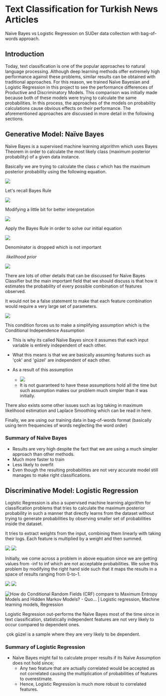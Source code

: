# Text Classification for Turkish News Articles

 Naïve Bayes vs Logistic Regression on SUDer data collection with bag-of-words approach.

## Introduction

Today, text classification is one of the popular approaches to natural language processing. Although deep learning methods offer extremely high performance against these problems, similar results can be obtained with traditional approaches. For this reason, we trained Naïve Bayesian and Logistic Regression in this project to see the performance differences of Productive and Discriminatory Models. This comparison was initially made because both of these models were trying to calculate the same probabilities. In this process, the approaches of the models on probability calculations cause obvious effects on their performance. The aforementioned approaches are discussed in more detail in the following sections.

## Generative Model: Naïve Bayes

Naïve Bayes is a supervised machine learning algorithm which uses Bayes Theorem in order to calculate the most likely class (maximum posterior probability) of a given data instance.

Basically we are trying to calculate the class *c* which has the maximum posterior probability using the following equation.

<img src="https://latex.codecogs.com/svg.latex?\Large&space;Class=argmax(P(c|d))" />

Let's recall Bayes Rule 

<img src="https://latex.codecogs.com/svg.latex?\Large&space;P(a|b)=\frac{{P(b|a)}\times{P(a)}}{P(b)}" />

Modifying a little bit for better interpretation

<img src="https://latex.codecogs.com/svg.latex?\Large&space;P(class|data)=\frac{{P(data|class)}\times{P(class)}}{P(data)}" />

Apply the Bayes Rule in order to solve our initial equation

<img src="https://latex.codecogs.com/svg.latex?\Large&space;Class=argmax(\frac{{P(data|class)}\times{P(class)}}{P(data)})" />

Denominator is dropped which is not important

​																				*likelihood*                        	*prior*

<img src="https://latex.codecogs.com/svg.latex?\Large&space;Class=argmax({P(data|class)}\times{P(class)})" />



There are lots of other details that can be discussed for Naïve Bayes Classifier but the main important field that we should discuss is that how it estimates the probability of every possible combination of features observed.

It would not be a false statement to make that each feature combination would require a very large set of parameters.

<img src="https://latex.codecogs.com/svg.latex?\Large&space;Class=argmax({P(f1,f2,...fN|class)}\times{P(class)})" />



This condition forces us to make a simplifying assumption which is the Conditional Independence Assumption

 - This is why its called Naïve Bayes since it assumes that each input variable is entirely independent of each other.

 - What this means is that we are basically assuming features such as 'çok' and 'güzel' are independent of each other.

 - As a result of this assumption
    - <img src="https://latex.codecogs.com/svg.latex?\Large&space;{P(f1,f2,...fN|class)}={P(f1|class)}{P(f2|class)}...{P(fN|class)}" />
    - It is not guaranteed to have these assumptions hold all the time but such assumption makes our problem much simpler than it was initially.

There also exists some other issues such as log taking in maximum likelihood estimation and Laplace Smoothing which can be read in here.

Finally, we are using our training data in bag-of-words format (basically using term frequencies of words neglecting the word order)

### Summary of Naïve Bayes

 - Results are very high despite the fact that we are using a much simpler approach than other methods.
 - Much more faster to train
 - Less likely to overfit
 - Even though the resulting probabilities are not very accurate model still manages to make right classifications.



## Discriminative Model: Logistic Regression

Logistic Regression is also a supervised machine learning algorithm for classification problems that tries to calculate the maximum posterior probability in such a manner that directly learns from the dataset without trying to generate probabilities by observing smaller set of probabilities inside the dataset.

It tries to extract weights from the input, combining them linearly with taking their logs. Each feature is multiplied by a weight and then summed.

<img src="https://latex.codecogs.com/svg.latex?\Large&space;Class=argmax(P(c|d))" />

<img src="https://latex.codecogs.com/svg.latex?\Large&space;P(class|data)=$$\sum_{i=1}^Nw_if_i  " />

Initially, we come across a problem in above equation since we are getting values from -inf to inf which are not acceptable probabilities. We solve this problem by modifying the right hand side such that it maps the results in a space of results ranging from 0-to-1.

<img src="https://latex.codecogs.com/svg.latex?\Large&space;\sigma(w^Tx+b)=\frac{1}{1+e^{-(w^Tx+b)}}" />

<img src="https://latex.codecogs.com/svg.latex?\Large&space;P(class|data)=\dfrac{exp(\sum_{i=1}^Nw_if_i)}{\sum_{C}exp(\sum_{i=1}^Nw_if_i)}" />

![How do Conditional Random Fields (CRF) compare to Maximum Entropy Models  and Hidden Markov Models? - Quo… | Logistic regression, Machine learning  models, Regression](https://i.pinimg.com/originals/1d/3f/9c/1d3f9cefc0de33cfebe71bbc237ccc6b.png)



Logistic Regression out-performs the Naïve Bayes most of the time since in text classification, statistically independent features are not very likely to occur compared to dependent ones.

​						çok güzel is a sample where they are very likely to be dependent.

### Summary of Logistic Regression

 - Naïve Bayes might fail to calculate proper results if its Naïve Assumption does not hold since;
    - Any two feature that are actually correlated would be accepted as not correlated causing the multiplication of probabilities of features to overestimate.
    - Hence, Logistic Regression is much more robust to correlated features.


